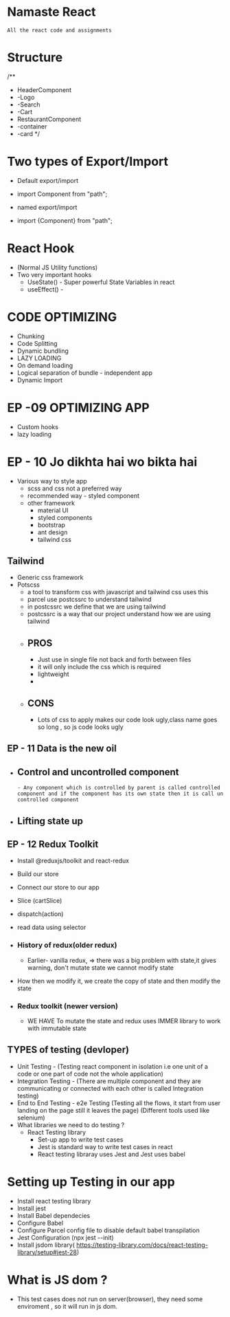 # Namaste React
    All the react code and assignments 


# Structure
/**
 * HeaderComponent
 *  -Logo
 *  -Search
 *  -Cart
 * RestaurantComponent
 *  -container
 *  -card
 */


# Two types of Export/Import
- Default export/import
- import Component from "path";


- named export/import
- import {Component} from "path";


# React Hook
- (Normal JS Utility functions)
- Two very important hooks
  - UseState()  - Super powerful State Variables in react
  - useEffect() - 


# CODE OPTIMIZING
- Chunking
- Code Splitting
- Dynamic bundling
- LAZY LOADING
- On demand loading
- Logical separation of bundle - independent app
- Dynamic Import

# EP -09 OPTIMIZING APP
- Custom hooks
- lazy loading

# EP - 10 Jo dikhta hai wo bikta hai
- Various way to style app
  - scss and css not a preferred way
  - recommended way - styled component
  - other framework
    - material UI
    - styled components
    - bootstrap
    - ant design
    - tailwind css
## Tailwind
- Generic css framework
- Potscss
  - a tool to transform css with javascript and     tailwind   css uses this
  - parcel use postcssrc to understand tailwind
  - in postcssrc we define that we are using tailwind
  - postcssrc is a way that our project understand how we are using tailwind
  - ## PROS 
    - Just use in single file not back and forth    between files
    - it will only include the css which is required
    - lightweight
    - 
  - ## CONS
    - Lots of css to apply makes our code look ugly,class name goes so long , so js code looks ugly


## EP - 11 Data is the new oil
- ## Control and uncontrolled component 
      - Any component which is controlled by parent is called controlled component and if the component has its own state then it is call un controlled component
- ## Lifting state up

## EP - 12 Redux Toolkit 
 - Install @reduxjs/toolkit and react-redux
 - Build  our store
 - Connect our store to our app
 - Slice (cartSlice)
 - dispatch(action)
 - read data using selector
 - ### History of redux(older redux)
   - Earlier- vanilla redux, => there was a big problem with state,it gives warning, don't mutate state
  we cannot modify state
  - How then we modify it, we create the copy of state and then modify the state
  
  - ### Redux toolkit (newer version)
    - WE HAVE To mutate the state and redux uses IMMER library to work with immutable state


## TYPES of testing (devloper)    
  - Unit Testing - (Testing react component in isolation i.e one unit of a code or one part of code not the whole application)
  - Integration Testing - (There are multiple component and they are communicating or connected with each other is called Integration testing)
  - End to End Testing - e2e Testing (Testing all the flows, it start from user landing on the page still it leaves the page)
    (Different tools used like selenium)
- What libraries we need to do testing ?
  - React Testing library
    - Set-up app to write test cases
    - Jest is standard way to write test cases in react
    - React testing libraray uses Jest  and Jest uses babel


# Setting up Testing in our app
- Install react testing library
- Install jest
- Install Babel dependecies    
- Configure Babel
- Configure Parcel config file to disable default babel transpilation
- Jest Configuration (npx jest --init)
- Install jsdom library( https://testing-library.com/docs/react-testing-library/setup#jest-28)

# What is JS dom ?
- This test cases does not run on server(browser), they need some enviroment , so it will run in js dom.
